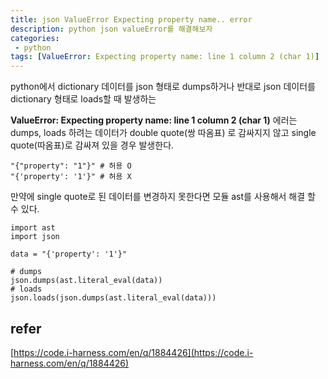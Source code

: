 ```yaml
---
title: json ValueError Expecting property name.. error
description: python json valueError를 해결해보자
categories:
 - python
tags: [ValueError: Expecting property name: line 1 column 2 (char 1)]
---
```


python에서 dictionary 데이터를 json 형태로 dumps하거나 반대로 json 데이터를 dictionary 형태로 loads할 때 발생하는 

**ValueError: Expecting property name: line 1 column 2 (char 1)** 에러는 dumps, loads 하려는 데이터가 double quote(쌍 따옴표) 로 감싸지지 않고 single quote(따옴표)로 감싸져 있을 경우 발생한다.

```
"{"property": "1"}" # 허용 O
"{'property': '1'}" # 허용 X
```

만약에 single quote로 된 데이터를 변경하지 못한다면 모듈 ast를 사용해서 해결 할 수 있다.

```
import ast
import json

data = "{'property': '1'}"

# dumps 
json.dumps(ast.literal_eval(data))
# loads
json.loads(json.dumps(ast.literal_eval(data)))
```



## refer

[https://code.i-harness.com/en/q/1884426](https://code.i-harness.com/en/q/1884426)

